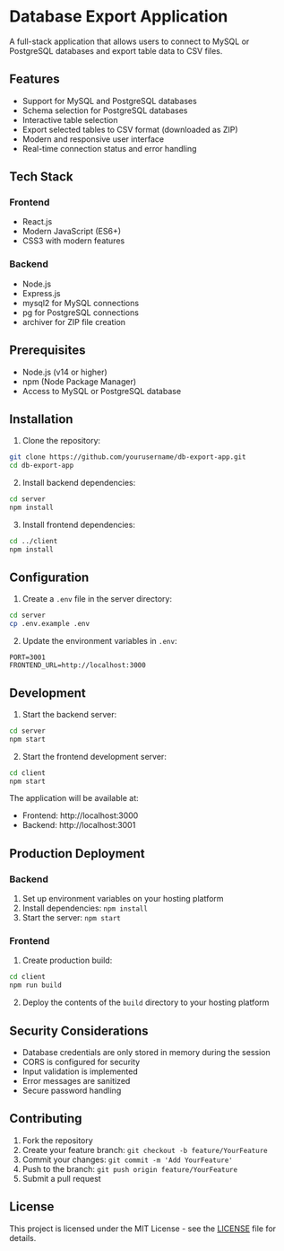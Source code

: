 # Database Export Application

A full-stack application that allows users to connect to MySQL or PostgreSQL databases and export table data to CSV files.

## Features

- Support for MySQL and PostgreSQL databases
- Schema selection for PostgreSQL databases
- Interactive table selection
- Export selected tables to CSV format (downloaded as ZIP)
- Modern and responsive user interface
- Real-time connection status and error handling

## Tech Stack

### Frontend
- React.js
- Modern JavaScript (ES6+)
- CSS3 with modern features

### Backend
- Node.js
- Express.js
- mysql2 for MySQL connections
- pg for PostgreSQL connections
- archiver for ZIP file creation

## Prerequisites

- Node.js (v14 or higher)
- npm (Node Package Manager)
- Access to MySQL or PostgreSQL database

## Installation

1. Clone the repository:
```bash
git clone https://github.com/yourusername/db-export-app.git
cd db-export-app
```

2. Install backend dependencies:
```bash
cd server
npm install
```

3. Install frontend dependencies:
```bash
cd ../client
npm install
```

## Configuration

1. Create a `.env` file in the server directory:
```bash
cd server
cp .env.example .env
```

2. Update the environment variables in `.env`:
```
PORT=3001
FRONTEND_URL=http://localhost:3000
```

## Development

1. Start the backend server:
```bash
cd server
npm start
```

2. Start the frontend development server:
```bash
cd client
npm start
```

The application will be available at:
- Frontend: http://localhost:3000
- Backend: http://localhost:3001

## Production Deployment

### Backend
1. Set up environment variables on your hosting platform
2. Install dependencies: `npm install`
3. Start the server: `npm start`

### Frontend
1. Create production build:
```bash
cd client
npm run build
```
2. Deploy the contents of the `build` directory to your hosting platform

## Security Considerations

- Database credentials are only stored in memory during the session
- CORS is configured for security
- Input validation is implemented
- Error messages are sanitized
- Secure password handling

## Contributing

1. Fork the repository
2. Create your feature branch: `git checkout -b feature/YourFeature`
3. Commit your changes: `git commit -m 'Add YourFeature'`
4. Push to the branch: `git push origin feature/YourFeature`
5. Submit a pull request

## License

This project is licensed under the MIT License - see the [LICENSE](LICENSE) file for details. 